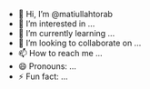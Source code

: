 - 👋 Hi, I’m @matiullahtorab
- 👀 I’m interested in ...
- 🌱 I’m currently learning ...
- 💞️ I’m looking to collaborate on ...
- 📫 How to reach me ...
- 😄 Pronouns: ...
- ⚡ Fun fact: ...

<!---
matiullahtorab/matiullahtorab is a ✨ special ✨ repository because its `README.md` (this file) appears on your GitHub profile.
You can click the Preview link to take a look at your changes.
--->
